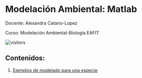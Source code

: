 # Modelación Ambiental: Matlab 
Docente: Alexandra Catano-Lopez

Curso: Modelación Ambiental-Biología EAFIT

![visitors](https://page-views.glitch.me/badge?page_id=alexacl95/ModelacionAmbiental)

## Contenidos:

1. [Ejemplos de modelado para una especie](https://alexacl95.github.io/ModelacionAmbiental/html/PopulationGrowth.html)
